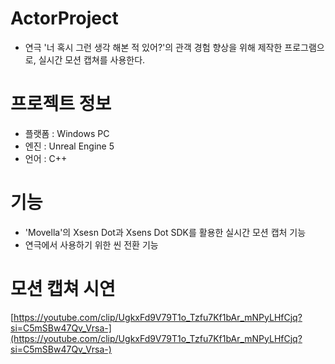 # ActorProject
- 연극 '너 혹시 그런 생각 해본 적 있어?'의 관객 경험 향상을 위해 제작한 프로그램으로, 실시간 모션 캡쳐를 사용한다.

# 프로젝트 정보
- 플랫폼 : Windows PC
- 엔진 : Unreal Engine 5
- 언어 : C++

# 기능
  - 'Movella'의 Xsesn Dot과 Xsens Dot SDK를 활용한 실시간 모션 캡처 기능
  - 연극에서 사용하기 위한 씬 전환 기능

# 모션 캡쳐 시연
[https://youtube.com/clip/UgkxFd9V79T1o_Tzfu7Kf1bAr_mNPyLHfCjq?si=C5mSBw47Qv_Vrsa-](https://youtube.com/clip/UgkxFd9V79T1o_Tzfu7Kf1bAr_mNPyLHfCjq?si=C5mSBw47Qv_Vrsa-)
